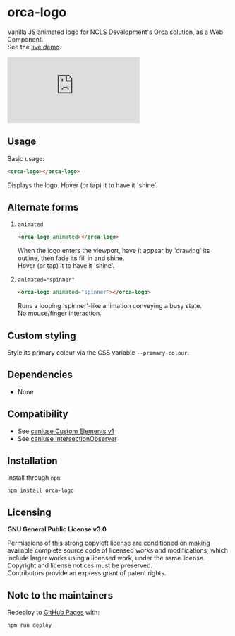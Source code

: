 # orca-logo

Vanilla JS animated logo for NCLS Development's Orca solution, as a Web Component.  
See the [live demo](https://ccjmne.github.io/orca-logo).

[![size](https://img.badgesize.io/ccjmne/orca-logo/master/dist/orca-logo.min.js?compression=gzip)](https://github.com/ccjmne/orca-logo/blob/master/dist/orca-logo.min.js)

## Usage

Basic usage:

```html
<orca-logo></orca-logo>
```

Displays the logo. Hover (or tap) it to have it 'shine'.

## Alternate forms

1.  `animated`

    ```html
    <orca-logo animated></orca-logo>
    ```

    When the logo enters the viewport, have it appear by 'drawing' its outline, then fade its fill in and shine.  
    Hover (or tap) it to have it 'shine'.

2.  `animated="spinner"`

    ```html
    <orca-logo animated="spinner"></orca-logo>
    ```

    Runs a looping 'spinner'-like animation conveying a busy state.  
    No mouse/finger interaction.

## Custom styling

Style its primary colour via the CSS variable `--primary-colour`.

## Dependencies

-   None

## Compatibility

-   See [caniuse Custom Elements v1](https://caniuse.com/#feat=custom-elementsv1)
-   See [caniuse IntersectionObserver](https://caniuse.com/#feat=intersectionobserver)

## Installation

Install through `npm`:

```shell
npm install orca-logo
```

## Licensing

**GNU General Public License v3.0**

Permissions of this strong copyleft license are conditioned on making available complete source code of licensed works and modifications, which include larger works using a licensed work, under the same license.  
Copyright and license notices must be preserved.  
Contributors provide an express grant of patent rights.

## Note to the maintainers

Redeploy to [GitHub Pages](https://pages.github.com/) with:
```shell
npm run deploy
```
